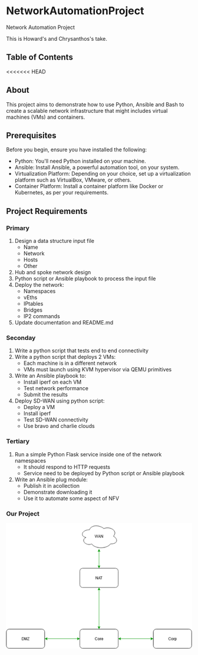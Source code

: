 # NetworkAutomationProject
Network Automation Project

This is Howard's and Chrysanthos's take.

## Table of Contents

<<<<<<< HEAD
## About

This project aims to demonstrate how to use Python, Ansible and Bash to create a scalable network infrastructure that might includes virtual machines (VMs) and containers.

## Prerequisites

Before you begin, ensure you have installed the following:

* Python: You'll need Python installed on your machine.
* Ansible: Install Ansible, a powerful automation tool, on your system.
* Virtualization Platform: Depending on your choice, set up a virtualization platform such as VirtualBox, VMware, or others.
* Container Platform: Install a container platform like Docker or Kubernetes, as per your requirements.

## Project Requirements
### Primary
1. Design a data structure input file
   * Name
   * Network
   * Hosts
   * Other
2. Hub and spoke network design
3. Python script or Ansible playbook to process the input file
4. Deploy the network:
   * Namespaces
   * vEths
   * IPtables
   * Bridges
   * IP2 commands
5. Update documentation and README.md
### Seconday
1. Write a python script that tests end to end connectivity
1. Write a python script that deploys 2 VMs:
   * Each machine is in a different network
   * VMs must launch using KVM hypervisor via QEMU primitives
1. Write an Ansible playbook to:
   * Install iperf on each VM
   * Test network performance
   * Submit the results
1. Deploy SD-WAN using python script:
   * Deploy a VM
   * Install iperf
   * Test SD-WAN connectivity
   * Use bravo and charlie clouds
### Tertiary
1. Run a simple Python Flask service inside one of the network namespaces
   * It should respond to HTTP requests
   * Service need to be deployed by Python script or Ansible playbook
1. Write an Ansible plug module:
   * Publish it in acollection
   * Demonstrate downloading it
   * Use it to automate some aspect of NFV

### Our Project

![](https://raw.githubusercontent.com/hoolies/NetworkAutomationProject/main/Diagram.png)